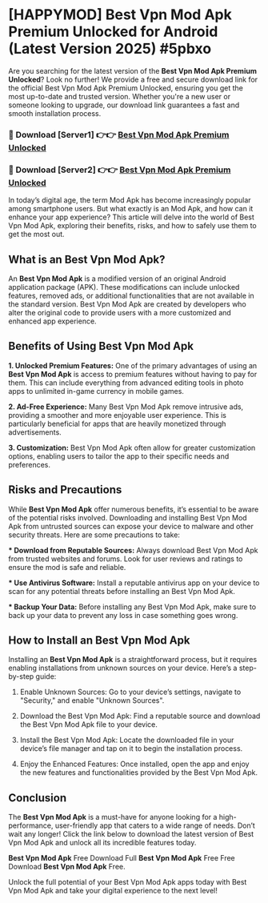 # [HAPPYMOD] Best Vpn Mod Apk Premium Unlocked for Android (Latest Version 2025) #5pbxo

Are you searching for the latest version of the <strong>Best Vpn Mod Apk Premium Unlocked</strong>? Look no further! We provide a free and secure download link for the official Best Vpn Mod Apk Premium Unlocked, ensuring you get the most up-to-date and trusted version. Whether you're a new user or someone looking to upgrade, our download link guarantees a fast and smooth installation process.


<h3>🔴 Download [Server1] 👉👉 <a href="https://appsnew.pages.dev?q=Best+Vpn+Mod+Apk">Best Vpn Mod Apk Premium Unlocked</a></h3>

<h3>🔴 Download [Server2] 👉👉 <a href="https://appsnew.pages.dev?q=Best+Vpn+Mod+Apk">Best Vpn Mod Apk Premium Unlocked</a></h3>


In today’s digital age, the term Mod Apk has become increasingly popular among smartphone users. But what exactly is an Mod Apk, and how can it enhance your app experience? This article will delve into the world of Best Vpn Mod Apk, exploring their benefits, risks, and how to safely use them to get the most out.


<h2>What is an Best Vpn Mod Apk?</h2>

An <strong>Best Vpn Mod Apk</strong> is a modified version of an original Android application package (APK). These modifications can include unlocked features, removed ads, or additional functionalities that are not available in the standard version. Best Vpn Mod Apk are created by developers who alter the original code to provide users with a more customized and enhanced app experience.


<h2>Benefits of Using Best Vpn Mod Apk</h2>

<strong> 1. Unlocked Premium Features:</strong> One of the primary advantages of using an <strong>Best Vpn Mod Apk</strong> is access to premium features without having to pay for them. This can include everything from advanced editing tools in photo apps to unlimited in-game currency in mobile games.

<strong> 2. Ad-Free Experience:</strong> Many Best Vpn Mod Apk remove intrusive ads, providing a smoother and more enjoyable user experience. This is particularly beneficial for apps that are heavily monetized through advertisements.

<strong> 3. Customization:</strong> Best Vpn Mod Apk often allow for greater customization options, enabling users to tailor the app to their specific needs and preferences.


<h2>Risks and Precautions</h2>

While <strong>Best Vpn Mod Apk</strong> offer numerous benefits, it’s essential to be aware of the potential risks involved. Downloading and installing Best Vpn Mod Apk from untrusted sources can expose your device to malware and other security threats. Here are some precautions to take:

<strong> * Download from Reputable Sources:</strong> Always download Best Vpn Mod Apk from trusted websites and forums. Look for user reviews and ratings to ensure the mod is safe and reliable.

<strong> * Use Antivirus Software:</strong> Install a reputable antivirus app on your device to scan for any potential threats before installing an Best Vpn Mod Apk.

<strong> * Backup Your Data:</strong> Before installing any Best Vpn Mod Apk, make sure to back up your data to prevent any loss in case something goes wrong.


<h2>How to Install an Best Vpn Mod Apk</h2>

Installing an <strong>Best Vpn Mod Apk</strong> is a straightforward process, but it requires enabling installations from unknown sources on your device. Here’s a step-by-step guide:

 1. Enable Unknown Sources: Go to your device’s settings, navigate to "Security," and enable "Unknown Sources".

 2. Download the Best Vpn Mod Apk: Find a reputable source and download the Best Vpn Mod Apk file to your device.

 3. Install the Best Vpn Mod Apk: Locate the downloaded file in your device’s file manager and tap on it to begin the installation process.

 4. Enjoy the Enhanced Features: Once installed, open the app and enjoy the new features and functionalities provided by the Best Vpn Mod Apk.


<h2><strong>Conclusion</strong></h2>

The <strong>Best Vpn Mod Apk</strong> is a must-have for anyone looking for a high-performance, user-friendly app that caters to a wide range of needs. Don’t wait any longer! Click the link below to download the latest version of Best Vpn Mod Apk and unlock all its incredible features today.

<strong>Best Vpn Mod Apk</strong> Free Download Full <strong>Best Vpn Mod Apk</strong> Free Free Download <strong>Best Vpn Mod Apk</strong> Free.

Unlock the full potential of your Best Vpn Mod Apk apps today with Best Vpn Mod Apk and take your digital experience to the next level!